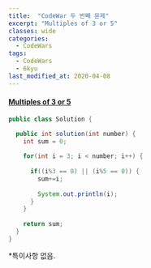 ```yaml
---
title:  "CodeWar 두 번째 문제"
excerpt: "Multiples of 3 or 5"
classes: wide
categories:
  - CodeWars
tags:
  - CodeWars
  - 6kyu
last_modified_at: 2020-04-08
---
```


#### [Multiples of 3 or 5](https://www.codewars.com/kata/514b92a657cdc65150000006)



```java
public class Solution {

  public int solution(int number) {
    int sum = 0;
    
    for(int i = 3; i < number; i++) {
      
      if((i%3 == 0) || (i%5 == 0)) {
        sum+=i;
        
        System.out.println(i);
      }
    }
    
    return sum;
  }
}
```



*특이사항 없음.